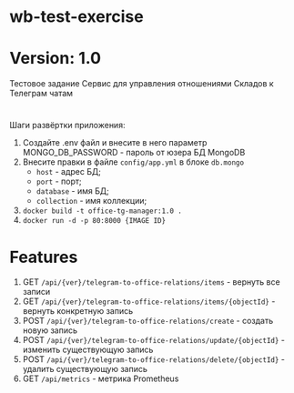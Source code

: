 # wb-test-exercise
# Version: 1.0
Тестовое задание
Сервис для управления отношениями Складов к Телеграм чатам
#
Шаги развёртки приложения:
1. Создайте .env файл и внесите в него параметр MONGO_DB_PASSWORD - пароль от юзера БД MongoDB
2. Внесите правки в файле `config/app.yml` в блоке `db.mongo`
    - `host` - адрес БД;
    - `port` - порт;
    - `database` - имя БД;
    - `collection` - имя коллекции;
3. `docker build -t office-tg-manager:1.0 .`
4. `docker run -d -p 80:8000 {IMAGE ID}`

# Features
1. GET `/api/{ver}/telegram-to-office-relations/items` - вернуть все записи
2. GET `/api/{ver}/telegram-to-office-relations/items/{objectId}` - вернуть конкретную запись
3. POST `/api/{ver}/telegram-to-office-relations/create` - создать новую запись
4. POST `/api/{ver}/telegram-to-office-relations/update/{objectId}` - изменить существующую запись
5. POST `/api/{ver}/telegram-to-office-relations/delete/{objectId}` - удалить существующую запись
6. GET `/api/metrics` - метрика Prometheus
